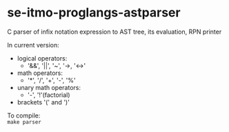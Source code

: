 # se-itmo-proglangs-astparser
C parser of infix notation expression to AST tree, its evaluation, RPN printer

In current version:
  - logical operators:
    - '&&', '||', '~', '->, '<->'
  - math operators:
    - '*', '/', '+', '-', '%'
  - unary math operators:
    - '-', '!'(factorial)
  - brackets '(' and ')'

To compile: <br/>
  <code>make parser</code>
